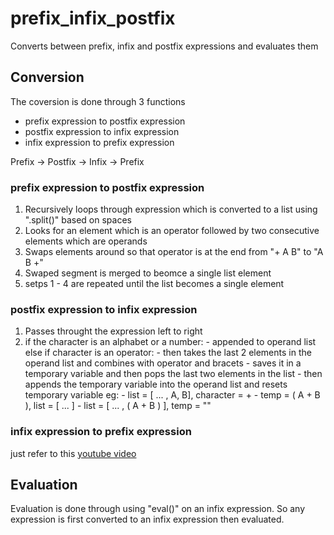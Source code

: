 # prefix_infix_postfix
Converts between prefix, infix and postfix expressions and evaluates them


## Conversion
The coversion is done through 3 functions
 - prefix expression to postfix expression
 - postfix expression to infix expression
 - infix expression to prefix expression
 
Prefix -> Postfix -> Infix -> Prefix

### prefix expression to postfix expression
 1. Recursively loops through expression which is converted to a list using ".split()" based on spaces
 2. Looks for an element which is an operator followed by two consecutive elements which are operands
 3. Swaps elements around so that operator is at the end from "+ A B" to "A B +"
 4. Swaped segment is merged to beomce a single list element
 5. setps 1 - 4 are repeated until the list becomes a single element
 
### postfix expression to infix expression
 1. Passes throught the expression left to right
 2. if the character is an alphabet or a number: 
         -  appended to operand list
    else if character is an operator: 
         -  then takes the last 2 elements in the operand list and combines with operator and bracets
         -  saves it in a temporary variable and then pops the last two elements in the list
         -  then appends the temporary variable into the operand list and resets temporary variable
         eg: 
            - list = [ ... , A, B], character = + 
            - temp = ( A + B ), list = [ ... ]
            - list = [ ... , ( A + B ) ], temp = ""
 
### infix expression to prefix expression
just refer to this [youtube video](https://www.youtube.com/watch?v=8QxlrRws9OI)

## Evaluation
Evaluation is done through using "eval()" on an infix expression. 
So any expression is first converted to an infix expression then evaluated.

